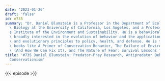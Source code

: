 ```yaml
---
date: '2023-01-26'
draft: 'false'
id: e735
summary: "Dr. Daniel Blumstein is a Professor in the Department of Ecology and Evolutionary\
  \ Biology at the University of California, Los Angeles, and a Professor at UCLA\u2019\
  s Institute of the Environment and Sustainability. He is a behavioral ecologist\
  \ broadly interested in the evolution of behavior and the application of behavioral\
  \ and evolutionary principles to policy, health, and defense. He is the author of\
  \ books like A Primer of Conservation Behavior, The Failure of Environmental Education\
  \ (And How We Can Fix It), and The Nature of Fear: Survival Lessons from the Wild."
title: '#735 Daniel Blumstein: Predator-Prey Research, Antipredator Behavior, and
  Conservationism'
---
```

{{< episode >}}
